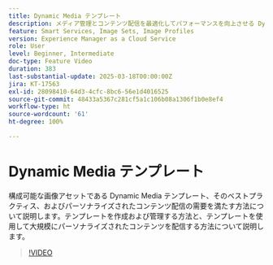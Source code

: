```yaml
---
title: Dynamic Media テンプレート
description: メディア管理とコンテンツ配信を最適化してパフォーマンスを向上させる Dynamic Media テンプレートとベストプラクティスについて説明します。
feature: Smart Services, Image Sets, Image Profiles
version: Experience Manager as a Cloud Service
role: User
level: Beginner, Intermediate
doc-type: Feature Video
duration: 383
last-substantial-update: 2025-03-18T00:00:00Z
jira: KT-17563
exl-id: 28098410-64d3-4cfc-8bc6-56e1d4016525
source-git-commit: 48433a5367c281cf5a1c106b08a1306f1b0e8ef4
workflow-type: ht
source-wordcount: '61'
ht-degree: 100%

---
```


# Dynamic Media テンプレート

構成可能な画像アセットである Dynamic Media テンプレート、そのベストプラクティス、およびパーソナライズされたコンテンツ配信の需要を満たす方法について説明します。テンプレートを作成および管理する方法と、テンプレートを使用して大規模にパーソナライズされたコンテンツを配信する方法について説明します。

>[!VIDEO](https://video.tv.adobe.com/v/3451727/?learn=on&enablevpops)
